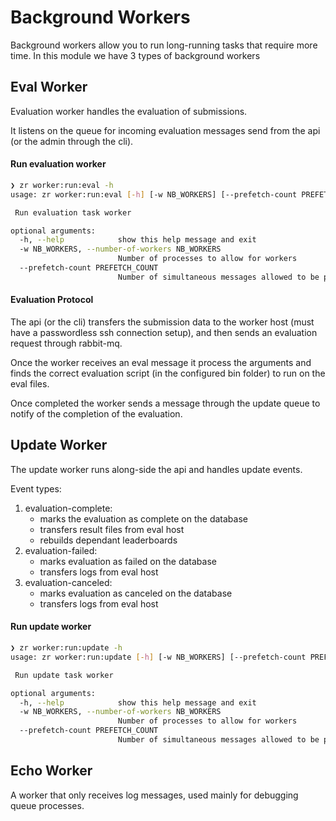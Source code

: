 # Background Workers

Background workers allow you to run long-running tasks that require more time.
In this module we have 3 types of background workers

## Eval Worker

Evaluation worker handles the evaluation of submissions. 

It listens on the queue for incoming evaluation messages send from 
the api (or the admin through the cli).

#### Run evaluation worker

```bash
❯ zr worker:run:eval -h
usage: zr worker:run:eval [-h] [-w NB_WORKERS] [--prefetch-count PREFETCH_COUNT]

 Run evaluation task worker 

optional arguments:
  -h, --help            show this help message and exit
  -w NB_WORKERS, --number-of-workers NB_WORKERS
                        Number of processes to allow for workers
  --prefetch-count PREFETCH_COUNT
                        Number of simultaneous messages allowed to be pulled by one process
```

#### Evaluation Protocol

The api (or the cli) transfers the submission data to the worker host 
(must have a passwordless ssh connection setup), and then sends an evaluation request
through rabbit-mq. 

Once the worker receives an eval message it process the arguments and finds the correct
evaluation script (in the configured bin folder) to run on the eval files.

Once completed the worker sends a message through the update queue to notify of the
completion of the evaluation.


## Update Worker

The update worker runs along-side the api and handles update events.

Event types:

1. evaluation-complete:
    - marks the evaluation as complete on the database
    - transfers result files from eval host
    - rebuilds dependant leaderboards
2. evaluation-failed:
    - marks evaluation as failed on the database
    - transfers logs from eval host
3. evaluation-canceled:
    - marks evaluation as canceled on the database
    - transfers logs from eval host
   
#### Run update worker

```bash
❯ zr worker:run:update -h
usage: zr worker:run:update [-h] [-w NB_WORKERS] [--prefetch-count PREFETCH_COUNT]

 Run update task worker 

optional arguments:
  -h, --help            show this help message and exit
  -w NB_WORKERS, --number-of-workers NB_WORKERS
                        Number of processes to allow for workers
  --prefetch-count PREFETCH_COUNT
                        Number of simultaneous messages allowed to be pulled by one process
```

## Echo Worker

A worker that only receives log messages, used mainly for debugging queue processes. 